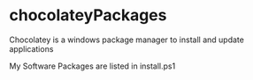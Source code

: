 # chocolateyPackages
Chocolatey is a windows package manager to install and update applications

My Software Packages are listed in install.ps1
